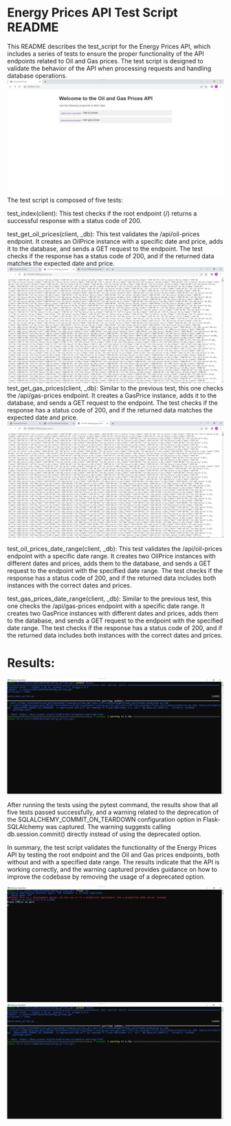 # Energy Prices API Test Script README
This README describes the test_script for the Energy Prices API, which includes a series of tests to ensure the proper functionality of the API endpoints related to Oil and Gas prices. The test script is designed to validate the behavior of the API when processing requests and handling database operations.
![interface](images/interface.png)
The test script is composed of five tests:

test_index(client): This test checks if the root endpoint (/) returns a successful response with a status code of 200.

test_get_oil_prices(client, _db): This test validates the /api/oil-prices endpoint. It creates an OilPrice instance with a specific date and price, adds it to the database, and sends a GET request to the endpoint. The test checks if the response has a status code of 200, and if the returned data matches the expected date and price.
![Oil Prices](images/oil_api.png)
test_get_gas_prices(client, _db): Similar to the previous test, this one checks the /api/gas-prices endpoint. It creates a GasPrice instance, adds it to the database, and sends a GET request to the endpoint. The test checks if the response has a status code of 200, and if the returned data matches the expected date and price.
![Gas Prices](images/gas_api.png)

test_oil_prices_date_range(client, _db): This test validates the /api/oil-prices endpoint with a specific date range. It creates two OilPrice instances with different dates and prices, adds them to the database, and sends a GET request to the endpoint with the specified date range. The test checks if the response has a status code of 200, and if the returned data includes both instances with the correct dates and prices.

test_gas_prices_date_range(client, _db): Similar to the previous test, this one checks the /api/gas-prices endpoint with a specific date range. It creates two GasPrice instances with different dates and prices, adds them to the database, and sends a GET request to the endpoint with the specified date range. The test checks if the response has a status code of 200, and if the returned data includes both instances with the correct dates and prices.


# Results:
![Test Results](images/test_results_2.png)

After running the tests using the pytest command, the results show that all five tests passed successfully, and a warning related to the deprecation of the SQLALCHEMY_COMMIT_ON_TEARDOWN configuration option in Flask-SQLAlchemy was captured. The warning suggests calling db.session.commit() directly instead of using the deprecated option.

In summary, the test script validates the functionality of the Energy Prices API by testing the root endpoint and the Oil and Gas prices endpoints, both without and with a specified date range. The results indicate that the API is working correctly, and the warning captured provides guidance on how to improve the codebase by removing the usage of a deprecated option.


![flask_run](images/flask_run.png)
![test_results_2](images/test_results_2.png)
